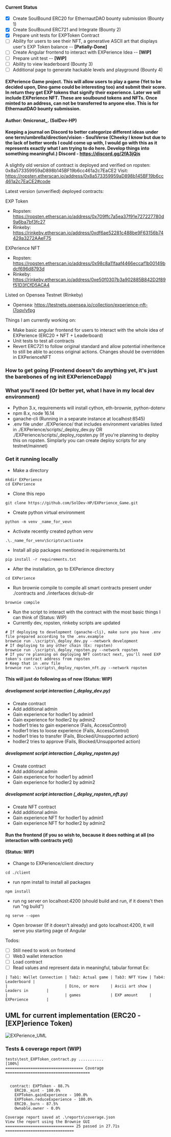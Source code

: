 #### Current Status 
- [x] Create SoulBound ERC20 for EthernautDAO bounty submission (Bounty 1)
- [x] Create SoulBound ERC721 and Integrate (Bounty 2)
- [x] Prepare unit tests for EXPToken Contract
- [ ] Ability for users to see their NFT, a generative ASCII art that displays user's EXP Token balance  -- **[Patially-Done]** 
- [ ] Create Angular frontend to interact with EXPerience Idea -- **[WIP]**
- [ ] Prepare unit test -- **[WIP]** 
- [ ] Ability to view leaderboard (Bounty 3)
- [ ] Additional page to generate hackable levels and playground (Bounty 4)

#### EXPerience Game project. This will allow users to play a game (Yet to be decided upon, Dino game could be interesting too) and submit their score. In return they get EXP tokens that signify their experience. Later we will include EXPerience NFT. These are soulbound tokens and NFTs. Once minted to an address, can not be transferred to anyone else. This is for EthernautDAO bounty submission.
#### Author: 0micronat_. (SolDev-HP)

#### Keeping a journal on Discord to better categorize different ideas under one term/umbrella/direction/vision - SoulVerse (Cheeky I know but due to the lack of better words I could come up with, I would go with this as it represents exactly what I am trying to do here. Develop things into something meaningful.) Discord - https://discord.gg/2fA3jQjs

A slightly old version of contract is deployed and verified on ropsten: 0x8a573359959aD898b145BF19b6cc461a2c7EaCE2
Visit: https://ropsten.etherscan.io/address/0x8a573359959aD898b145BF19b6cc461a2c7EaCE2#code

Latest version (unverified) deployed contracts:

EXP Token
- Ropsten: https://ropsten.etherscan.io/address/0x709ffc7a5ea37f91e727227780d9a6ba7bf3fc27
- Rinkeby: https://rinkeby.etherscan.io/address/0xdf6ae52281c488be9F63156b74429a3272AAeF75

EXPerience NFT
- Ropsten: https://ropsten.etherscan.io/address/0x98c8a11faaf4466eccaf1b00149bdcf696d8793d
- Rinkeby: https://rinkeby.etherscan.io/address/0xe50f0307b3a902885B842D2f89f51D3fCfD5ACA4

Listed on Opensea Testnet (Rinkeby)
- Opensea: https://testnets.opensea.io/collection/experience-nft-l7oqvlyfpg

Things I am currently working on:
- Make basic angular frontend for users to interact with the whole idea of EXPerience (ERC20 + NFT + Leaderboard)
- Unit tests to test all contracts 
- Revert ERC721 to follow original standard and allow potential inheritence to still be able to access original actions. Changes should be overridden in EXPerienceNFT

### How to get going (Frontend doesn't do anything yet, it's just the barebones of ng init EXPerienceDapp) 

### What you'll need (Or better yet, what I have in my local dev environment)
- Python 3.x, requirements will install cython, eth-brownie, python-dotenv
- npm 8.x, node 16.14
- ganache-cli (Running in a separate instance at localhost:8545)
- .env file under ./EXPerience/ that includes environment variables listed in ./EXPerience/scripts/_deploy_dev.py OR ./EXPerience/scripts/_deploy_ropsten.py (If you're planning to deploy this on ropsten. Simplarly you can create deploy scripts for any testnet/mainnet)

### Get it running locally
- Make a directory 
```
mkdir EXPerience  
cd EXPerience
```
- Clone this repo 
```
git clone https://github.com/SolDev-HP/EXPerience_Game.git
```
- Create python virtual environment
```
python -m venv _name_for_vevn
```
- Activate recently created python venv
```
.\._name_for_venv\Scripts\activate
```
- Install all pip packages mentioned in requirements.txt 
```
pip install -r requirements.txt
```
- After the installation, go to EXPerience directory 
```
cd EXPerience 
```
- Run brownie compile to compile all smart contracts present under ./contracts and ./interfaces dir/sub-dir
```
brownie compile
```
- Run the script to interact with the contract with the most basic things I can think of (Status: WIP)
- Currently dev, ropsten, rinkeby scripts are updated
```
# If deploying to development (ganache-cli), make sure you have .env file prepared according to the .env.example 
brownie run .\scripts\_deploy_dev.py --network development 
# If deploying to any other chain (Ex: ropsten)
brownie run .\scripts\_deploy_ropsten.py --network ropsten
# If you're planning on deploying NFT contract next, you'll need EXP token's contract address from ropsten 
# Keep that in .env file 
brownie run .\scripts\_deploy_ropsten_nft.py --network ropsten
```
#### This will just do following as of now (Status: WIP)

##### development script interaction (_deploy_dev.py)
- Create contract 
- Add additional admin
- Gain experience for hodler1 by admin1 
- Gain experience for hodler2 by admin2 
- hodler1 tries to gain experience (Fails, AccessControl)
- hodler1 tries to loose experience (Fails, AccessControl)
- hodler1 tries to transfer (Fails, Blocked/Unsupported action)
- hodler2 tries to approve (Fails, Blocked/Unsupported action)

##### development script interaction (_deploy_ropsten.py)
- Create contract 
- Add additional admin
- Gain experience for hodler1 by admin1 
- Gain experience for hodler2 by admin2 

##### development script interaction (_deploy_ropsten_nft.py)
- Create NFT contract 
- Add additional admin
- Gain experience NFT for hodler1 by admin1 
- Gain experience NFT for hodler2 by admin2 

#### Run the frontend (if you so wish to, because it does nothing at all (no interaction with contracts yet))
#### (Status: WIP)

- Change to EXPerience/client directory 
```
cd ./client 
```
- run npm install to install all packages 
```
npm install 
```
- run ng server on localhost:4200 (should build and run, if it doens't then run "ng build")
```
ng serve --open
```
- Open browser (If it doesn't already) and goto localhost:4200, it will serve you starting page of Angular 

Todos:
- [ ] Still need to work on frontend
- [ ] Web3 wallet interaction 
- [ ] Load contract 
- [ ] Read values and represent data in meaningful, tabular format 
Ex:
```
| Tab1: Wallet Connection | Tab2: Actual game | Tab3: NFT View | Tab4: Leaderboard |
|                         | Dino, or more     | Ascii art show | Leaders in        |
|                         | games             | EXP amount     | EXPerience        |
```

## UML for current implementation (ERC20 - [EXP]erience Token)
![EXPerience_UML](https://github.com/SolDev-HP/EXPerience_Game/blob/master/EXPerience/EXPerience_UML.svg)


### Tests & coverage report (WIP)
```
tests\test_EXPToken_contract.py ...........                              [100%]
================================== Coverage ===================================== 


  contract: EXPToken - 88.7%
    ERC20._mint - 100.0%
    EXPToken.gainExperience - 100.0%
    EXPToken.reduceExperience - 100.0%
    ERC20._burn - 87.5%
    Ownable.owner - 0.0%

Coverage report saved at .\reports\coverage.json
View the report using the Brownie GUI
============================== 25 passed in 27.71s ==============================
```
